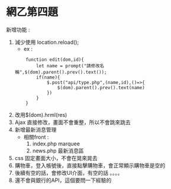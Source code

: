 # 網乙第四題

新增功能 :

1. 減少使用 location.reload();
    * ex :
    ```
        function edit(dom,id){
            let name = prompt("請修改名稱",$(dom).parent().prev().text());
            if(name){
                $.post("api/type.php",(name,id),()=>{
                    $(dom).parent().prev().text(name)
                })
            }
        }
    ```
2. 改用$(dom).hrml(res)
3. Ajax 直接修改，畫面不會重整，所以不會跳來跳去
4. 新增最新消息管理
    * 相關front :
        1. index.php marquee
        2. news.php 最新消息區
5. css 固定畫面大小，不會在晃來晃去
6. 購物車，登入帳號後，直接點擊購物車，會正常顯示購物車是空的
7. 後續有空的話，會修改UI介面，有空的話 。。。。
8. 還不會與銀行的API，這個要問一下經驗的